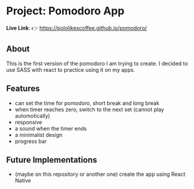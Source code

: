 # Project: Pomodoro App

**Live Link**:
👉 https://pololikescoffee.github.io/pomodoro/

## About

This is the first version of the pomodoro I am trying to create. I decided to use SASS with react to practice using it on my apps.

## Features

- can set the time for pomodoro, short break and long break
- when timer reaches zero, switch to the next set (cannot play automotically)
- responsive
- a sound when the timer ends
- a minimalist design
- progress bar

## Future Implementations

- (maybe on this repository or another one) create the app using React Native
